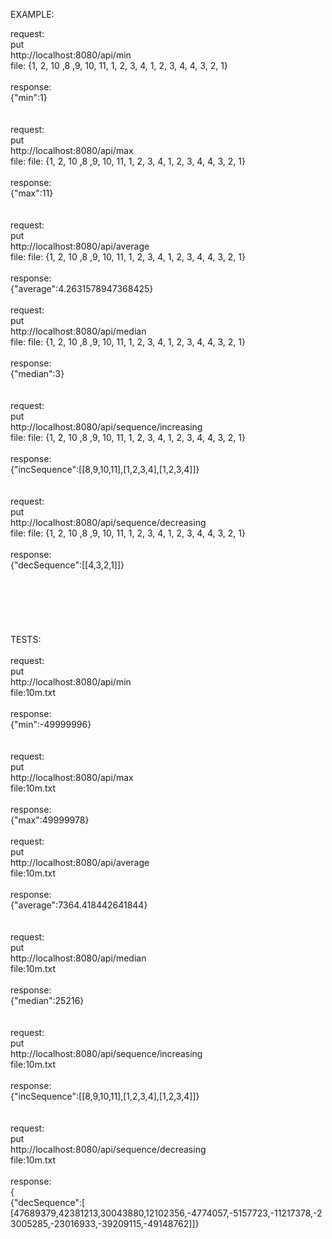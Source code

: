 EXAMPLE:


request:<br />
put  <br />
http://localhost:8080/api/min <br />
file: {1, 2, 10 ,8 ,9, 10, 11, 1, 2, 3, 4, 1, 2, 3, 4, 4, 3, 2, 1}
<br />
<br />
response:<br />
{"min":1}  <br />
<br />
<br />
request:<br />
put  <br />
http://localhost:8080/api/max <br />
file: file: {1, 2, 10 ,8 ,9, 10, 11, 1, 2, 3, 4, 1, 2, 3, 4, 4, 3, 2, 1}<br />
<br />
response:<br />
{"max":11} <br />
<br />
<br />
request:<br />
put  <br />
http://localhost:8080/api/average <br />
file: file: {1, 2, 10 ,8 ,9, 10, 11, 1, 2, 3, 4, 1, 2, 3, 4, 4, 3, 2, 1}<br />
<br />
response:<br />
{"average":4.2631578947368425} <br />
<br />
request:<br />
put  <br />
http://localhost:8080/api/median <br />
file: file: {1, 2, 10 ,8 ,9, 10, 11, 1, 2, 3, 4, 1, 2, 3, 4, 4, 3, 2, 1}<br />
<br />
response: <br />
{"median":3} <br />
<br />
<br />
request: <br />
put  <br />
http://localhost:8080/api/sequence/increasing <br />
file: file: {1, 2, 10 ,8 ,9, 10, 11, 1, 2, 3, 4, 1, 2, 3, 4, 4, 3, 2, 1} <br />
<br />
response: <br />
{"incSequence":[[8,9,10,11],[1,2,3,4],[1,2,3,4]]}  <br />
<br />
<br />
request: <br />
put  <br />
http://localhost:8080/api/sequence/decreasing <br />
file: file: {1, 2, 10 ,8 ,9, 10, 11, 1, 2, 3, 4, 1, 2, 3, 4, 4, 3, 2, 1}<br />
<br />
response:<br />
{"decSequence":[[4,3,2,1]]} <br />
<br />
<br />
<br />
<br />
<br />
<br />
TESTS:<br />
<br />
request:<br />
put<br />
http://localhost:8080/api/min <br />
file:10m.txt <br />
<br />
response:<br />
{"min":-49999996} <br />
<br />
<br />
request:<br />
put<br />
http://localhost:8080/api/max<br />
file:10m.txt<br />
<br />
response:<br />
{"max":49999978} <br />
<br />
request:<br />
put<br />
http://localhost:8080/api/average<br />
file:10m.txt<br />
<br />
response:<br />
{"average":7364.418442641844} <br />
<br />
<br />
request:<br />
put<br />
http://localhost:8080/api/median<br />
file:10m.txt<br />
<br />
response:<br />
{"median":25216} <br />
<br />
<br />
request:<br />
put<br />
http://localhost:8080/api/sequence/increasing<br />
file:10m.txt<br />
<br />
response:<br />
{"incSequence":[[8,9,10,11],[1,2,3,4],[1,2,3,4]]}  <br />
<br />
<br />
request: <br />
put <br />
http://localhost:8080/api/sequence/decreasing <br />
file:10m.txt <br />
<br />
response:<br />
{<br />
{"decSequence":[
[47689379,42381213,30043880,12102356,-4774057,-5157723,-11217378,-23005285,-23016933,-39209115,-49148762]]}